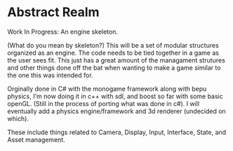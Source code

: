 # Abstract Realm
Work In Progress: An engine skeleton.

(What do you mean by skeleton?) This will be a set of modular structures organized as an engine.
The code needs to be tied together in a game as the user sees fit. This just has a great amount of the managament strutures and other things done off the bat when wanting to make a game similar to the one this was intended for. 

Orginally done in C# with the monogame framework along with bepu physics, I'm now doing it in c++ with sdl, and boost so far with some basic openGL. (Still in the process of porting what was done in c#). I will eventually add a physics engine/framework and 3d renderer (undecided on which).

These include things related to Camera, Display, Input, Interface, State, and Asset management.
